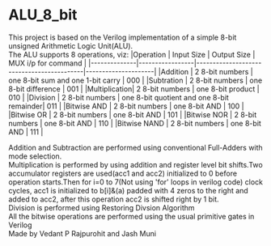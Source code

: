 # ALU_8_bit
This project is based on the Verilog implementation of a simple 8-bit unsigned Arithmetic Logic Unit(ALU).\
The ALU supports 8 operations, viz:
|Operation     | Input Size      | Output Size                               | MUX i/p for command |
|--------------|-----------------|-------------------------------------------|---------------------|
|Addition      | 2 8-bit numbers | one 8-bit sum and one 1-bit carry         | 000                 |
|Subtration    | 2 8-bit numbers | one 8-bit difference                      | 001                 |
|Multiplication| 2 8-bit numbers | one 8-bit product                         | 010                 |
|Division      | 2 8-bit numbers | one 8-bit quotient and one 8-bit remainder| 011                 |
|Bitwise AND   | 2 8-bit numbers | one 8-bit AND                             | 100                 |
|Bitwise OR    | 2 8-bit numbers | one 8-bit AND                             | 101                 |
|Bitwise NOR   | 2 8-bit numbers | one 8-bit AND                             | 110                 |
|Bitwise NAND  | 2 8-bit numbers | one 8-bit AND                             | 111                 |

Addition and Subtraction are performed using conventional Full-Adders with mode selection.\
Multiplication is performed by using addition and register level bit shifts.Two accumulator registers are used(acc1 and acc2) initialized to 0 before operation starts.Then for i=0 to 7(Not using 'for' loops in verilog code) clock cycles, acc1 is initialized to b[i]&(a) padded with 4 zeros to the right and added to acc2, after this operation acc2 is shifted right by 1 bit.\
Division is performed using Restoring Divsion Algorithm\
All the bitwise operations are performed using the usual primitive gates in Verilog\
Made by Vedant P Rajpurohit and Jash Muni
